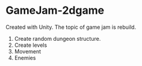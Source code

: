 # GameJam-2dgame
Created with Unity. The topic of game jam is rebuild.
1. Create random dungeon structure.
2. Create levels
3. Movement
4. Enemies
